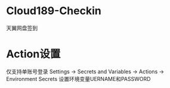 # Cloud189-Checkin
天翼网盘签到


# Action设置
仅支持单账号登录
Settings -> Secrets and Variables -> Actions -> Environment Secrets
设置环境变量UERNAME和PASSWORD
